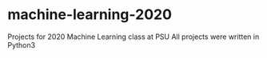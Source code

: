 # machine-learning-2020
Projects for 2020 Machine Learning class at PSU
All projects were written in Python3
